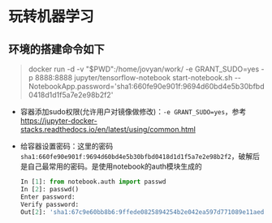# 玩转机器学习

## 环境的搭建命令如下

> docker run -d -v "$PWD":/home/jovyan/work/  -e GRANT_SUDO=yes  -p  8888:8888  jupyter/tensorflow-notebook start-notebook.sh --NotebookApp.password='sha1:660fe90e901f:9694d60bd4e5b30bfbd0418d1d1f5a7e2e98b2f2'

+ 容器添加sudo权限(允许用户对镜像做修改)：`-e GRANT_SUDO=yes`，参考 https://jupyter-docker-stacks.readthedocs.io/en/latest/using/common.html
+ 给容器设置密码：这里的密码`sha1:660fe90e901f:9694d60bd4e5b30bfbd0418d1d1f5a7e2e98b2f2`，破解后是自己最常用的密码。是使用notebook的auth模块生成的

  ```python
  In [1]: from notebook.auth import passwd
  In [2]: passwd()
  Enter password:
  Verify password:
  Out[2]: 'sha1:67c9e60bb8b6:9ffede0825894254b2e042ea597d771089e11aed'
  ```
